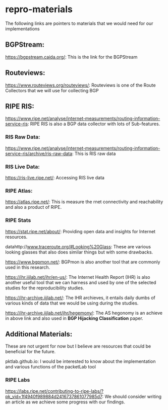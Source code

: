 # repro-materials
The following links are pointers to materials that we would need for our implementations

## BGPStream:
https://bgpstream.caida.org/: This is the link for the BGPStream

## Routeviews:
https://www.routeviews.org/routeviews/: Routeviews is one of the Route Collectors that we will use for collecting BGP

## RIPE RIS:
https://www.ripe.net/analyse/internet-measurements/routing-information-service-ris: RIPE RIS is also a BGP data collector with lots of Sub-features.
  ### RIS Raw Data:
  https://www.ripe.net/analyse/internet-measurements/routing-information-service-ris/archive/ris-raw-data: This is RIS raw data
  ### RIS Live Data:
  https://ris-live.ripe.net/: Accessing RIS live data
  ### RIPE Atlas:
  https://atlas.ripe.net/: This is measure the rnet connectivity and reachability and also a product of RIPE.
  ### RIPE Stats
  https://stat.ripe.net/about/: Providing open data and insights for Internet resources.

datahttp://www.traceroute.org/#Looking%20Glass: These are various looking glasses that also does similar things but with some drawbacks.

https://www.bgpmon.net/: BGPmon is also another tool that are commonly used in this research.

https://ihr.iijlab.net/ihr/en-us/: The Internet Health Report (IHR) is also another useful tool that we can harness and used by one of the selected studies for the reproducibility studies.

https://ihr-archive.iijlab.net/: The IHR archieves, it entails daily dumbs of various kinds of data that we would be using during the studies. 

https://ihr-archive.iijlab.net/ihr/hegemony/: The AS hegonomy is an achieve in above link and also used in **BGP Hijacking Classification** paper.


## Additional Materials: 
These are not urgent for now but I believe are resources that could be beneficial for the future.

pktlab.github.io: I would be interested to know about the implementation and various functions of the packetLab tool

### RIPE Labs
https://labs.ripe.net/contributing-to-ripe-labs/?pk_vid=1f4940f989884d2416737861077985d7: We should consider writing an article as we achieve some progress with our findings.

